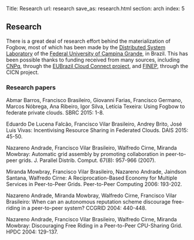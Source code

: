 Title: Research
url: research
save_as: research.html
section: arch
index: 5

## Research

There is a great deal of research effort behind the materialization of Fogbow, most of which has been made by the <a href="http://lsd.ufcg.edu.br/" target="_blank">Distributed System Laboratory</a> of the <a href="http://www.ufcg.edu.br/" target="_blank">Federal University of Campina Grande</a>, in Brazil. This has been possible thanks to funding received from many sources, including <a href="http://www.cnpq.br/" target="_blank">CNPq</a>, through the <a href="http://eubrazilcloudconnect.eu/" target="_blank">EUBrazil Cloud Connect project</a>, and <a href="http://www.finep.gov.br/" target="_blank">FINEP</a>, through the CICN project.

### Research papers

Abmar Barros, Francisco Brasileiro, Giovanni Farias, Francisco Germano, Marcos Nóbrega, Ana Ribeiro, Igor Silva, Letícia Texeira: Using Fogbow to federate private clouds. SBRC 2015: 1-8.

Eduardo De Lucena Falcão, Francisco Vilar Brasileiro, Andrey Brito, José Luis Vivas: Incentivising Resource Sharing in Federated Clouds. DAIS 2015: 45-50.

Nazareno Andrade, Francisco Vilar Brasileiro, Walfredo Cirne, Miranda Mowbray: Automatic grid assembly by promoting collaboration in peer-to-peer grids. J. Parallel Distrib. Comput. 67(8): 957-966 (2007).

Miranda Mowbray, Francisco Vilar Brasileiro, Nazareno Andrade, Jaindson Santana, Walfredo Cirne: A Reciprocation-Based Economy for Multiple Services in Peer-to-Peer Grids. Peer-to-Peer Computing 2006: 193-202.

Nazareno Andrade, Miranda Mowbray, Walfredo Cirne, Francisco Vilar Brasileiro: When can an autonomous reputation scheme discourage free-riding in a peer-to-peer system? CCGRID 2004: 440-448.

Nazareno Andrade, Francisco Vilar Brasileiro, Walfredo Cirne, Miranda Mowbray: Discouraging Free Riding in a Peer-to-Peer CPU-Sharing Grid. HPDC 2004: 129-137.
